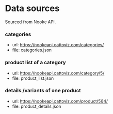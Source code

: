 # Data sources

Sourced from Nooke API.

### categories

- url: https://nookeapi.cattoviz.com/categories/
- file: categories.json

### product list of a category

- url: https://nookeapi.cattoviz.com/category/5/
- file: product_list.json

### details /variants of one product

- url: https://nookeapi.cattoviz.com/product/564/
- file: product_details.json
